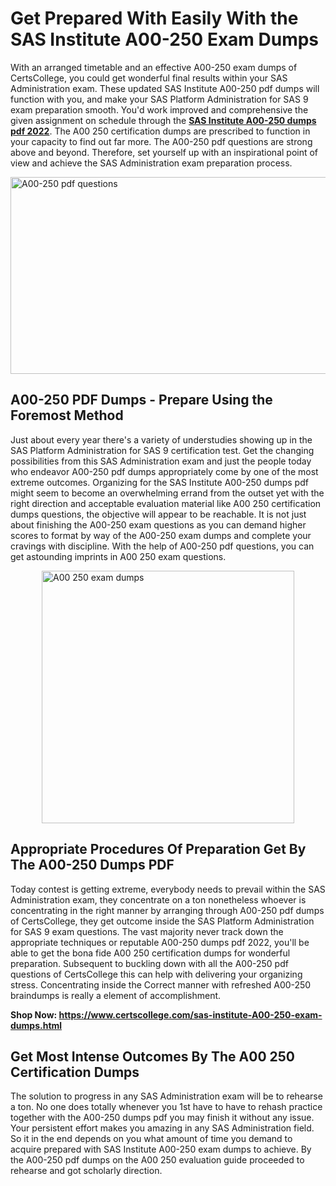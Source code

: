<h1><strong>Get Prepared With Easily With the SAS Institute A00-250 Exam Dumps&nbsp;</strong></h1>
<p><span style="font-weight: 400;">With an arranged timetable and an effective  A00-250 exam dumps of CertsCollege, you could get wonderful final results within your SAS Administration exam. These updated SAS Institute A00-250 pdf dumps will function with you, and make your SAS Platform Administration for SAS 9 exam preparation smooth. You'd work improved and comprehensive the given assignment on schedule through the <strong><a href="https://www.certscollege.com/sas-institute-A00-250-exam-dumps.html">SAS Institute A00-250 dumps pdf 2022</a></strong>. The A00 250 certification dumps are prescribed to function in your capacity to find out far more. The  A00-250 pdf questions are strong above and beyond. Therefore, set yourself up with an inspirational point of view and achieve the SAS Administration exam preparation process.&nbsp;</span></p>
<p><span style="font-weight: 400;"><img style="display: block; margin-left: auto; margin-right: auto;" src="https://i.ibb.co/CPDK3ps/Yellow-and-Blue-Initiative-Blog-Banner.png" alt="A00-250 pdf questions" width="559" height="315" /></span></p>
<h2><strong>A00-250 PDF Dumps - Prepare Using the Foremost Method</strong></h2>
<p><span style="font-weight: 400;">Just about every year there's a variety of understudies showing up in the SAS Platform Administration for SAS 9 certification test. Get the changing possibilities from this SAS Administration exam and just the people today who endeavor A00-250 pdf dumps appropriately come by one of the most extreme outcomes. Organizing for the SAS Institute A00-250 dumps pdf might seem to become an overwhelming errand from the outset yet with the right direction and acceptable evaluation material like A00 250 certification dumps questions, the objective will appear to be reachable. It is not just about finishing the A00-250 exam questions as you can demand higher scores to format by way of the A00-250 exam dumps and complete your cravings with discipline. With the help of A00-250 pdf questions, you can get astounding imprints in A00 250 exam questions.</span></p>
<p><span style="font-weight: 400;"><a href="https://tinyurl.com/y4nj4fa5"><img style="display: block; margin-left: auto; margin-right: auto;" src="https://i.ibb.co/9tMrhdY/Teacher-Appreciation-Invitation.png" alt="A00 250 exam dumps " width="404" height="404" /></a></span></p>
<h2><strong>Appropriate Procedures Of Preparation Get By The A00-250 Dumps PDF</strong></h2>
<p><span style="font-weight: 400;">Today contest is getting extreme, everybody needs to prevail within the SAS Administration exam, they concentrate on a ton nonetheless whoever is concentrating in the right manner by arranging through A00-250 pdf dumps of CertsCollege, they get outcome inside the SAS Platform Administration for SAS 9 exam questions. The vast majority never track down the appropriate techniques or reputable A00-250 dumps pdf 2022, you'll be able to get the bona fide A00 250 certification dumps for wonderful preparation. Subsequent to buckling down with all the  A00-250 pdf questions of CertsCollege this can help with delivering your organizing stress. Concentrating inside the Correct manner with refreshed A00-250 braindumps is really a element of accomplishment.</span></p>
<p><span style="font-weight: 400;"><strong>Shop Now: <a href="https://www.certscollege.com/sas-institute-A00-250-exam-dumps.html">https://www.certscollege.com/sas-institute-A00-250-exam-dumps.html</a></strong></span></p>
<h2><strong>Get Most Intense Outcomes By The A00 250 Certification Dumps</strong></h2>
<p><span style="font-weight: 400;">The solution to progress in any SAS Administration exam will be to rehearse a ton. No one does totally whenever you 1st have to have to rehash practice together with the A00-250 dumps pdf you may finish it without any issue. Your persistent effort makes you amazing in any SAS Administration field. So it in the end depends on you what amount of time you demand to acquire prepared with SAS Institute A00-250 exam dumps to achieve. By the A00-250 pdf dumps on the A00 250 evaluation guide proceeded to rehearse and got scholarly direction.</span></p>
